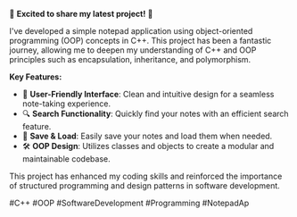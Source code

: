 🚀 <b>Excited to share my latest project!</b> 🚀

I've developed a simple notepad application using object-oriented programming (OOP) concepts in C++. This project has been a fantastic journey, allowing me to deepen my understanding of C++ and OOP principles such as encapsulation, inheritance, and polymorphism.

<b>Key Features:</b>
<ul>
  <li>📝 <b>User-Friendly Interface</b>: Clean and intuitive design for a seamless note-taking experience.</li>
  <li>🔍 <b>Search Functionality</b>: Quickly find your notes with an efficient search feature.</li>
  <li>💾 <b>Save & Load</b>: Easily save your notes and load them when needed.</li>
  <li>🛠️ <b>OOP Design</b>: Utilizes classes and objects to create a modular and maintainable codebase.</li>
</ul>

<p>This project has enhanced my coding skills and reinforced the importance of structured programming and design patterns in software development.</p>
<p>#C++ #OOP #SoftwareDevelopment #Programming #NotepadAp</p>
